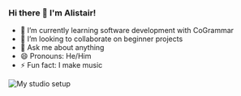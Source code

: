 ### Hi there 👋 I'm Alistair!

- 🌱 I’m currently learning software development with CoGrammar
- 👯 I’m looking to collaborate on beginner projects
- 💬 Ask me about anything
- 😄 Pronouns: He/Him
- ⚡ Fun fact: I make music

![My studio setup](https://preview.redd.it/bvs7rq6jedz41.jpg?auto=webp&s=2529f159c566e065db344b49d299b1d766a8aa44)
